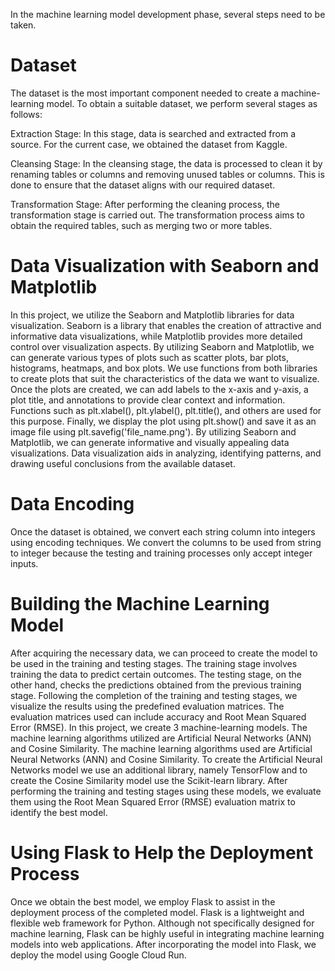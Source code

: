 In the machine learning model development phase, several steps need to be taken.

# Dataset
The dataset is the most important component needed to create a machine-learning model. To obtain a suitable dataset, we perform several stages as follows:

Extraction Stage:
  In this stage, data is searched and extracted from a source. For the current case, we 
  obtained the dataset from Kaggle.

Cleansing Stage:
  In the cleansing stage, the data is processed to clean it by renaming tables or columns 
  and removing unused tables or columns. This is done to ensure that the dataset aligns 
  with our required dataset.

Transformation Stage:
  After performing the cleaning process, the transformation stage is carried out. The 
  transformation process aims to obtain the required tables, such as merging two or more 
  tables.

# Data Visualization with Seaborn and Matplotlib
In this project, we utilize the Seaborn and Matplotlib libraries for data visualization. Seaborn is a library that enables the creation of attractive and informative data visualizations, while Matplotlib provides more detailed control over visualization aspects. By utilizing Seaborn and Matplotlib, we can generate various types of plots such as scatter plots, bar plots, histograms, heatmaps, and box plots. We use functions from both libraries to create plots that suit the characteristics of the data we want to visualize. Once the plots are created, we can add labels to the x-axis and y-axis, a plot title, and annotations to provide clear context and information. Functions such as plt.xlabel(), plt.ylabel(), plt.title(), and others are used for this purpose. Finally, we display the plot using plt.show() and save it as an image file using plt.savefig('file_name.png'). By utilizing Seaborn and Matplotlib, we can generate informative and visually appealing data visualizations. Data visualization aids in analyzing, identifying patterns, and drawing useful conclusions from the available dataset.

# Data Encoding
Once the dataset is obtained, we convert each string column into integers using encoding techniques. We convert the columns to be used from string to integer because the testing and training processes only accept integer inputs.

# Building the Machine Learning Model
After acquiring the necessary data, we can proceed to create the model to be used in the training and testing stages. The training stage involves training the data to predict certain outcomes. The testing stage, on the other hand, checks the predictions obtained from the previous training stage. Following the completion of the training and testing stages, we visualize the results using the predefined evaluation matrices. The evaluation matrices used can include accuracy and Root Mean Squared Error (RMSE). In this project, we create 3 machine-learning models. The machine learning algorithms utilized are Artificial Neural Networks (ANN) and Cosine Similarity. The machine learning algorithms used are Artificial Neural Networks (ANN) and Cosine Similarity. To create the Artificial Neural Networks model we use an additional library, namely TensorFlow and to create the Cosine Similarity model use the Scikit-learn library. After performing the training and testing stages using these models, we evaluate them using the Root Mean Squared Error (RMSE) evaluation matrix to identify the best model.

# Using Flask to Help the Deployment Process
Once we obtain the best model, we employ Flask to assist in the deployment process of the completed model. Flask is a lightweight and flexible web framework for Python. Although not specifically designed for machine learning, Flask can be highly useful in integrating machine learning models into web applications. After incorporating the model into Flask, we deploy the model using Google Cloud Run.




